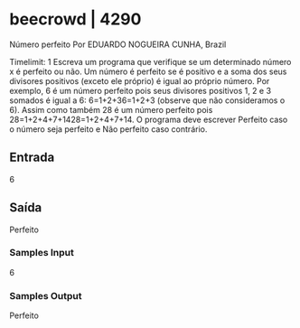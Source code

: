 # beecrowd | 4290
Número perfeito
Por EDUARDO NOGUEIRA CUNHA,  Brazil

Timelimit: 1
Escreva um programa que verifique se um determinado número x é perfeito ou não. Um número é perfeito se é positivo e a soma dos seus divisores positivos (exceto ele próprio) é igual ao próprio número. Por exemplo, 6 é um número perfeito pois seus divisores positivos 1, 2 e 3 somados é igual a 6: 6=1+2+36=1+2+3​ (observe que não consideramos o 6). Assim como também 28 é um número perfeito pois 28=1+2+4+7+1428=1+2+4+7+14​. O programa deve escrever Perfeito caso o número seja perfeito e Não perfeito caso contrário.



## Entrada
6


## Saída
Perfeito

### Samples Input	
6
### Samples Output
Perfeito
